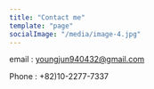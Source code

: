 ```yaml
---
title: "Contact me"
template: "page"
socialImage: "/media/image-4.jpg"
---
```


email : youngjun940432@gmail.com


Phone : +82)10-2277-7337